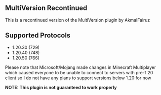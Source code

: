 ## MultiVersion Recontinued

This is a recontinued version of the MultiVersion plugin by AkmalFairuz

## Supported Protocols

- 1.20.30 (729)
- 1.20.40 (748)
- 1.20.50 (766)

Please note that Microsoft/Mojang made changes in Minecraft Multiplayer which caused everyone to be unable to connect to servers with pre-1.20 client so I do not have any plans to support versions below 1.20 for now

**NOTE: This plugin is not guaranteed to work properly**
